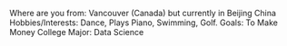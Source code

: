 Where are you from: Vancouver (Canada) but currently in Beijing China
Hobbies/Interests: Dance, Plays Piano, Swimming, Golf.
Goals: To Make Money
College Major: Data Science

